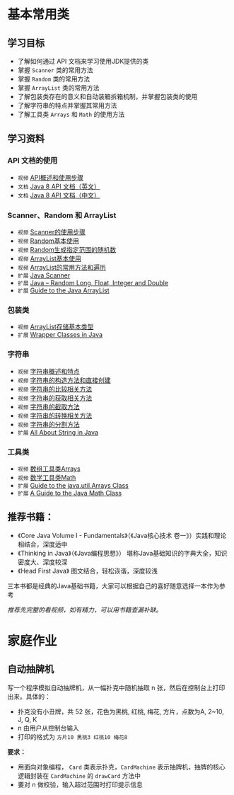 # 基本常用类

## 学习目标

- 了解如何通过 API 文档来学习使用JDK提供的类
- 掌握 `Scanner` 类的常用方法
- 掌握 `Random` 类的常用方法
- 掌握 `ArrayList` 类的常用方法
- 了解包装类存在的意义和自动装箱拆箱机制，并掌握包装类的使用
- 了解字符串的特点并掌握其常用方法
- 了解工具类 `Arrays` 和 `Math` 的使用方法

## 学习资料

### API 文档的使用

- `视频` [API概述和使用步骤](https://www.bilibili.com/video/av79312032?p=114)
- `文档` [Java 8 API 文档（英文）](https://docs.oracle.com/javase/8/docs/api/)
- `文档` [Java 8 API 文档（中文）](http://www.matools.com/api/java8)

### Scanner、Random 和 ArrayList

- `视频` [Scanner的使用步骤](https://www.bilibili.com/video/av79312032?p=116)
- `视频` [Random基本使用](https://www.bilibili.com/video/av79312032?p=121)
- `视频` [Random生成指定范围的随机数](https://www.bilibili.com/video/av79312032?p=122)
- `视频` [ArrayList基本使用](https://www.bilibili.com/video/av79312032?p=126)
- `视频` [ArrayList的常用方法和遍历](https://www.bilibili.com/video/av79312032?p=127)
- `扩展` [Java Scanner](https://www.baeldung.com/java-scanner)
- `扩展` [Java – Random Long, Float, Integer and Double](https://www.baeldung.com/java-generate-random-long-float-integer-double)
- `扩展` [Guide to the Java ArrayList](https://www.baeldung.com/java-arraylist)

### 包装类

- `视频` [ArrayList存储基本类型](https://www.bilibili.com/video/av79312032?p=128)
- `扩展` [Wrapper Classes in Java](https://www.baeldung.com/java-wrapper-classes)

### 字符串

- `视频` [字符串概述和特点](https://www.bilibili.com/video/av79312032?p=133)
- `视频` [字符串的构造方法和直接创建](https://www.bilibili.com/video/av79312032?p=134)
- `视频` [字符串的比较相关方法](https://www.bilibili.com/video/av79312032?p=136)
- `视频` [字符串的获取相关方法](https://www.bilibili.com/video/av79312032?p=137)
- `视频` [字符串的截取方法](https://www.bilibili.com/video/av79312032?p=138)
- `视频` [字符串的转换相关方法](https://www.bilibili.com/video/av79312032?p=139)
- `视频` [字符串的分割方法](https://www.bilibili.com/video/av79312032?p=140)
- `扩展` [All About String in Java](https://www.baeldung.com/java-string)

### 工具类

- `视频` [数组工具类Arrays](https://www.bilibili.com/video/av79312032?p=148)
- `视频` [数学工具类Math](https://www.bilibili.com/video/av79312032?p=150)
- `扩展` [Guide to the java.util.Arrays Class](https://www.baeldung.com/java-util-arrays)
- `扩展` [A Guide to the Java Math Class](https://www.baeldung.com/java-lang-math)

## 推荐书籍：
- 《Core Java Volume I - Fundamentals》（《Java核心技术 卷一》）实践和理论相结合，深度适中
- 《Thinking in Java》（《Java编程思想》） 堪称Java基础知识的字典大全，知识密度大、深度较深
- 《Head First Java》 图文结合，轻松诙谐，深度较浅

三本书都是经典的Java基础书籍，大家可以根据自己的喜好随意选择一本作为参考

_推荐先完整的看视频，如有精力，可以用书籍查漏补缺。_

# 家庭作业

## 自动抽牌机

写一个程序模拟自动抽牌机，从一幅扑克中随机抽取 n 张，然后在控制台上打印出来。具体的：

- 扑克没有小丑牌，共 52 张，花色为黑桃, 红桃, 梅花, 方片，点数为A, 2~10, J, Q, K
- n 由用户从控制台输入
- 打印的格式为 `方片10 黑桃3 红桃10 梅花8`

**要求：**
- 用面向对象编程， `Card` 类表示扑克，`CardMachine` 表示抽牌机，抽牌的核心逻辑封装在 `CardMachine` 的 `drawCard` 方法中
- 要对 n 做校验，输入超过范围时打印提示信息

